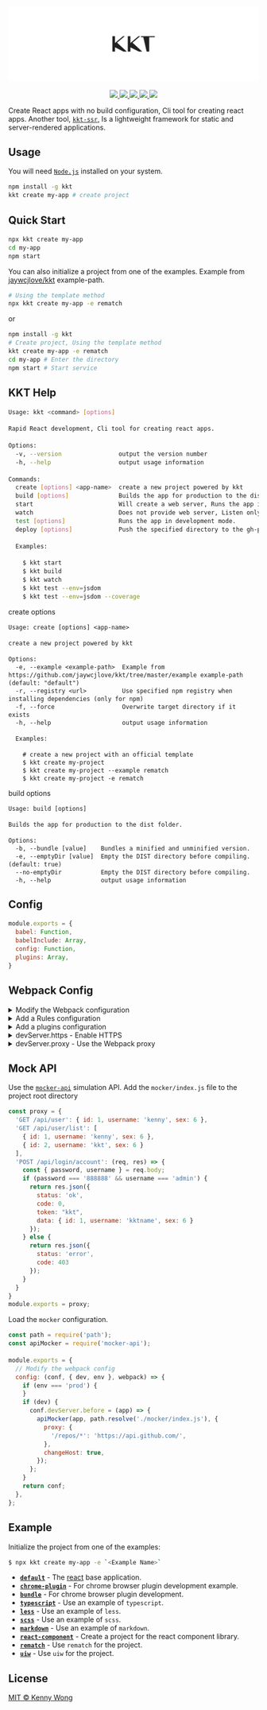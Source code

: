 <p align="center">
  <a href="https://github.com/jaywcjlove/kkt">
    <img src="./website/kkt.svg?sanitize=true">
  </a>
</p>

<p align="center">
  <a href="https://github.com/jaywcjlove/kkt/issues">
    <img src="https://img.shields.io/github/issues/jaywcjlove/kkt.svg">
  </a>
  <a href="https://github.com/jaywcjlove/kkt/network">
    <img src="https://img.shields.io/github/forks/jaywcjlove/kkt.svg">
  </a>
  <a href="https://github.com/jaywcjlove/kkt/stargazers">
    <img src="https://img.shields.io/github/stars/jaywcjlove/kkt.svg">
  </a>
  <a href="https://github.com/jaywcjlove/kkt/releases">
    <img src="https://img.shields.io/github/release/jaywcjlove/kkt.svg">
  </a>
  <a href="https://www.npmjs.com/package/kkt">
    <img src="https://img.shields.io/npm/v/kkt.svg">
  </a>
</p>


Create React apps with no build configuration, Cli tool for creating react apps. Another tool, [`kkt-ssr`](https://github.com/jaywcjlove/kkt-ssr), Is a lightweight framework for static and server-rendered applications.

## Usage

You will need [`Node.js`](https://nodejs.org) installed on your system.

```bash
npm install -g kkt
kkt create my-app # create project
```

## Quick Start

```bash
npx kkt create my-app
cd my-app
npm start
```

You can also initialize a project from one of the examples. Example from [jaywcjlove/kkt](./example) example-path. 

```bash
# Using the template method
npx kkt create my-app -e rematch
```

or

```bash
npm install -g kkt
# Create project, Using the template method
kkt create my-app -e rematch
cd my-app # Enter the directory
npm start # Start service
```


## KKT Help

```bash
Usage: kkt <command> [options]

Rapid React development, Cli tool for creating react apps.

Options:
  -v, --version                output the version number
  -h, --help                   output usage information

Commands:
  create [options] <app-name>  create a new project powered by kkt
  build [options]              Builds the app for production to the dist folder.
  start                        Will create a web server, Runs the app in development mode.
  watch                        Does not provide web server, Listen only for file change generation files
  test [options]               Runs the app in development mode.
  deploy [options]             Push the specified directory to the gh-pages branch.

  Examples:

    $ kkt start
    $ kkt build
    $ kkt watch
    $ kkt test --env=jsdom
    $ kkt test --env=jsdom --coverage
```

create options

```
Usage: create [options] <app-name>

create a new project powered by kkt

Options:
  -e, --example <example-path>  Example from https://github.com/jaywcjlove/kkt/tree/master/example example-path (default: "default")
  -r, --registry <url>          Use specified npm registry when installing dependencies (only for npm)
  -f, --force                   Overwrite target directory if it exists
  -h, --help                    output usage information

  Examples:

    # create a new project with an official template
    $ kkt create my-project
    $ kkt create my-project --example rematch
    $ kkt create my-project -e rematch
```

build options

```
Usage: build [options]

Builds the app for production to the dist folder.

Options:
  -b, --bundle [value]    Bundles a minified and unminified version.
  -e, --emptyDir [value]  Empty the DIST directory before compiling. (default: true)
  --no-emptyDir           Empty the DIST directory before compiling.
  -h, --help              output usage information
```

## Config

```js
module.exports = {
  babel: Function,
  babelInclude: Array,
  config: Function,
  plugins: Array,
}
```

## Webpack Config

<details>
<summary>Modify the Webpack configuration</summary>

```js
module.exports = {
  config: (conf, { dev, env }, webpack) => {
    if (dev) {
      conf.devServer.before = (app) => {
        apiMocker(app, path.resolve('./mocker/index.js'), {
          proxy: {
            '/repos/*': 'https://api.github.com/',
          },
          changeHost: true,
        });
      };
    }
    // or
    if (conf.mode === 'development') {
      // Webpack configuration changed in `development` mode
    }
    if (conf.mode === 'production') {
      // Webpack configuration changed in `production` mode
    }
    return conf;
  },
};
```

</details>

<details>
<summary>Add a Rules configuration</summary>

```js
module.exports = {
  config: (conf, { dev, env }, webpack) => {
    conf.module.rules = [
      ...conf.module.rules,
      {
        test: /\.md$/,
        loader: 'raw-loader',
      },
    ]
    return conf;
  },
};
```

</details>

<details>
<summary>Add a plugins configuration</summary>

```js
const CleanWebpackPlugin = require('clean-webpack-plugin');

module.exports = {
  config: (conf, { dev, env }, webpack) => {
    conf.plugins = [
      ...conf.plugins,
      new CleanWebpackPlugin(paths.appBuildDist, {
        root: process.cwd(),
      }),
    ]
    return conf;
  },
};
```

</details>

<details>
<summary>devServer.https - Enable HTTPS</summary>

```js
module.exports = {
  config: (conf, { dev, env }, webpack) => {
    if (dev) {
      conf.devServer.https = true;
    }
    return conf;
  },
};
```

</details>

<details>
<summary>devServer.proxy - Use the Webpack proxy</summary>

```js
const path = require('path');
const apiMocker = require('mocker-api');

module.exports = {
  // Modify the webpack config
  config: (conf, { dev, env }, webpack) => {
    if (env === 'prod') {
    }
    if (dev) {
      conf.devServer.proxy = {
        '/api': {
          target: 'http://127.0.0.1:1130',
          changeOrigin: true,
        },
        // websokect proxy
        '/api/ws': {
          target: 'ws://localhost:9981',
          ws: true
        },
      }
    }
    return conf;
  },
};
```

</details>

## Mock API

Use the [`mocker-api`](https://github.com/jaywcjlove/mocker-api) simulation API. Add the `mocker/index.js` file to the project root directory

```js
const proxy = {
  'GET /api/user': { id: 1, username: 'kenny', sex: 6 },
  'GET /api/user/list': [
    { id: 1, username: 'kenny', sex: 6 }, 
    { id: 2, username: 'kkt', sex: 6 }
  ],
  'POST /api/login/account': (req, res) => {
    const { password, username } = req.body;
    if (password === '888888' && username === 'admin') {
      return res.json({
        status: 'ok',
        code: 0,
        token: "kkt",
        data: { id: 1, username: 'kktname', sex: 6 }
      });
    } else {
      return res.json({
        status: 'error',
        code: 403
      });
    }
  }
}
module.exports = proxy;
```

Load the `mocker` configuration.

```js
const path = require('path');
const apiMocker = require('mocker-api');

module.exports = {
  // Modify the webpack config
  config: (conf, { dev, env }, webpack) => {
    if (env === 'prod') {
    }
    if (dev) {
      conf.devServer.before = (app) => {
        apiMocker(app, path.resolve('./mocker/index.js'), {
          proxy: {
            '/repos/*': 'https://api.github.com/',
          },
          changeHost: true,
        });
      };
    }
    return conf;
  },
};
```

## Example

Initialize the project from one of the examples:

```bash
$ npx kkt create my-app -e `<Example Name>`
```

- [**`default`**](example/default) - The [react](https://github.com/facebook/react) base application.
- [**`chrome-plugin`**](example/chrome-plugin) - For chrome browser plugin development example.
- [**`bundle`**](example/bundle) - For chrome browser plugin development.
- [**`typescript`**](example/typescript) - Use an example of `typescript`.
- [**`less`**](example/less) - Use an example of `less`.
- [**`scss`**](example/scss) - Use an example of `scss`.
- [**`markdown`**](example/markdown) - Use an example of `markdown`.
- [**`react-component`**](example/react-component) - Create a project for the react component library.
- [**`rematch`**](example/rematch) - Use `rematch` for the project.
- [**`uiw`**](example/uiw) - Use `uiw` for the project.

## License

[MIT © Kenny Wong](./LICENSE)
